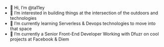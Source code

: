 - 👋 Hi, I’m @ta11ey
- 👀 I’m interested in building things at the intersection of the outdoors and technologies
- 🌱 I’m currently learning Serverless & Devops technologies to move into that space
- 💞️ I’m currently a Senior Front-End Developer Working with Dfuzr on cool projects at Facebook & Diem
